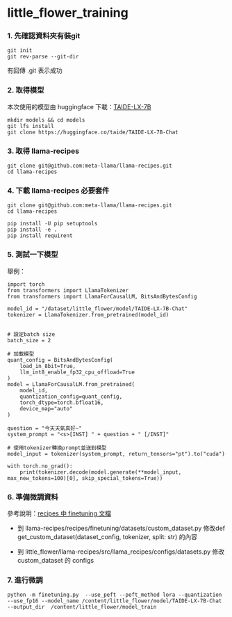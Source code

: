 # little_flower_training #


### 1. 先確認資料夾有裝git ###
```
git init
git rev-parse --git-dir
```
有回傳 .git 表示成功


### 2. 取得模型 ###
本次使用的模型由 huggingface 下載：[TAIDE-LX-7B](https://huggingface.co/taide/TAIDE-LX-7B-Chat  "TAIDE-LX-7B")
```
mkdir models && cd models
git lfs install
git clone https://huggingface.co/taide/TAIDE-LX-7B-Chat
```

### 3. 取得 llama-recipes ###
```
git clone git@github.com:meta-llama/llama-recipes.git
cd llama-recipes

```


### 4. 下載 llama-recipes 必要套件 ###
```
git clone git@github.com:meta-llama/llama-recipes.git
cd llama-recipes
```
```
pip install -U pip setuptools
pip install -e .
pip install requirent
```

### 5. 測試一下模型 ###
舉例：
```
import torch
from transformers import LlamaTokenizer
from transformers import LlamaForCausalLM, BitsAndBytesConfig

model_id = "/dataset/little_flower/model/TAIDE-LX-7B-Chat"
tokenizer = LlamaTokenizer.from_pretrained(model_id)


# 設定batch size
batch_size = 2

# 加載模型
quant_config = BitsAndBytesConfig(
    load_in_8bit=True,
    llm_int8_enable_fp32_cpu_offload=True
)
model = LlamaForCausalLM.from_pretrained(
    model_id,
    quantization_config=quant_config,
    torch_dtype=torch.bfloat16,
    device_map="auto"
)

question = "今天天氣真好~"
system_prompt = "<s>[INST] " + question + " [/INST]"

# 使用tokenizer轉換prompt並送到模型
model_input = tokenizer(system_prompt, return_tensors="pt").to("cuda")

with torch.no_grad():
    print(tokenizer.decode(model.generate(**model_input, max_new_tokens=100)[0], skip_special_tokens=True))

```
### 6. 準備微調資料 ###
參考說明：[recipes 中 finetuning 文檔](https://github.com/meta-llama/llama-recipes/blob/main/recipes/finetuning/datasets/README.md)
+ 到 llama-recipes/recipes/finetuning/datasets/custom_dataset.py 修改def get_custom_dataset(dataset_config, tokenizer, split: str) 的內容

+ 到 little_flower/llama-recipes/src/llama_recipes/configs/datasets.py 修改 custom_dataset 的 configs


### 7. 進行微調 ###

```
python -m finetuning.py  --use_peft --peft_method lora --quantization --use_fp16 --model_name /content/little_flower/model/TAIDE-LX-7B-Chat --output_dir  /content/little_flower/model_train
```
